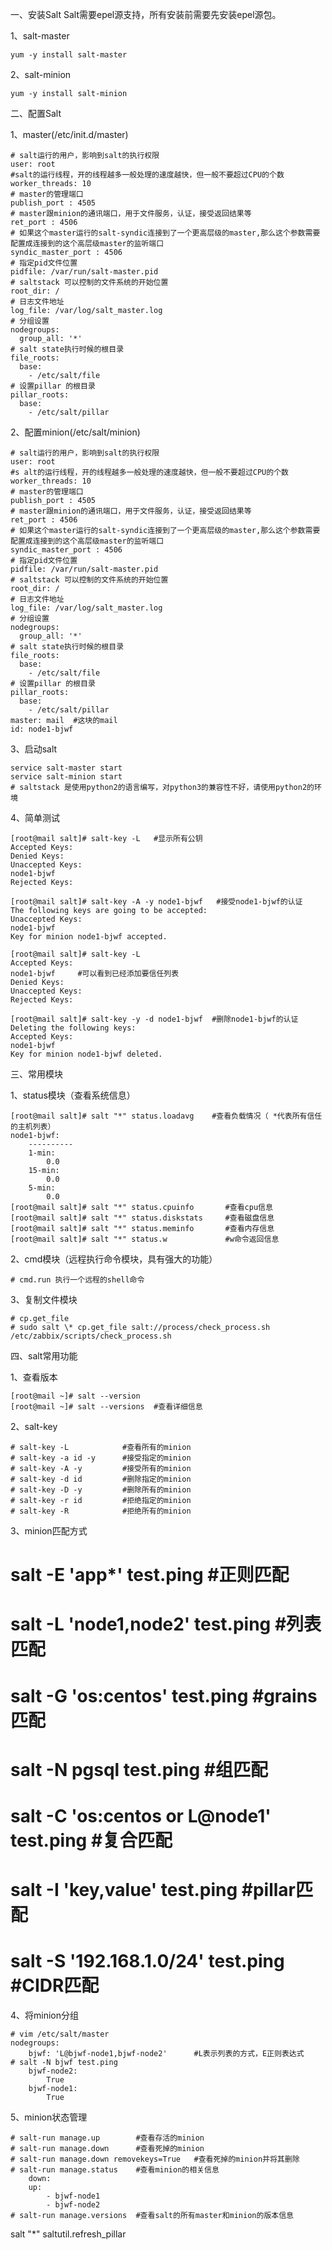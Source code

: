 一、安装Salt
    Salt需要epel源支持，所有安装前需要先安装epel源包。

1、salt-master
    
    yum -y install salt-master

2、salt-minion

    yum -y install salt-minion

二、配置Salt

1、master(/etc/init.d/master)

    # salt运行的用户，影响到salt的执行权限
    user: root
    #salt的运行线程，开的线程越多一般处理的速度越快，但一般不要超过CPU的个数
    worker_threads: 10
    # master的管理端口
    publish_port : 4505
    # master跟minion的通讯端口，用于文件服务，认证，接受返回结果等
    ret_port : 4506
    # 如果这个master运行的salt-syndic连接到了一个更高层级的master,那么这个参数需要配置成连接到的这个高层级master的监听端口
    syndic_master_port : 4506
    # 指定pid文件位置
    pidfile: /var/run/salt-master.pid
    # saltstack 可以控制的文件系统的开始位置
    root_dir: /
    # 日志文件地址
    log_file: /var/log/salt_master.log
    # 分组设置
    nodegroups:
      group_all: '*'
    # salt state执行时候的根目录
    file_roots:
      base:
        - /etc/salt/file
    # 设置pillar 的根目录
    pillar_roots:
      base:
        - /etc/salt/pillar

2、配置minion(/etc/salt/minion)

    # salt运行的用户，影响到salt的执行权限
    user: root
    #s alt的运行线程，开的线程越多一般处理的速度越快，但一般不要超过CPU的个数
    worker_threads: 10
    # master的管理端口
    publish_port : 4505
    # master跟minion的通讯端口，用于文件服务，认证，接受返回结果等
    ret_port : 4506
    # 如果这个master运行的salt-syndic连接到了一个更高层级的master,那么这个参数需要配置成连接到的这个高层级master的监听端口
    syndic_master_port : 4506
    # 指定pid文件位置
    pidfile: /var/run/salt-master.pid
    # saltstack 可以控制的文件系统的开始位置
    root_dir: /
    # 日志文件地址
    log_file: /var/log/salt_master.log
    # 分组设置
    nodegroups:
      group_all: '*'
    # salt state执行时候的根目录
    file_roots:
      base:
        - /etc/salt/file
    # 设置pillar 的根目录
    pillar_roots:
      base:
        - /etc/salt/pillar
    master: mail  #这块的mail
    id: node1-bjwf
        
3、启动salt

    service salt-master start
    service salt-minion start
    # saltstack 是使用python2的语言编写，对python3的兼容性不好，请使用python2的环境

4、简单测试

    [root@mail salt]# salt-key -L   #显示所有公钥
    Accepted Keys:
    Denied Keys:
    Unaccepted Keys:
    node1-bjwf
    Rejected Keys:
    
    [root@mail salt]# salt-key -A -y node1-bjwf   #接受node1-bjwf的认证
    The following keys are going to be accepted:
    Unaccepted Keys:
    node1-bjwf
    Key for minion node1-bjwf accepted.
    
    [root@mail salt]# salt-key -L   
    Accepted Keys:
    node1-bjwf     #可以看到已经添加要信任列表
    Denied Keys:
    Unaccepted Keys:
    Rejected Keys:
    
    [root@mail salt]# salt-key -y -d node1-bjwf  #删除node1-bjwf的认证
    Deleting the following keys:
    Accepted Keys:
    node1-bjwf
    Key for minion node1-bjwf deleted.
    
三、常用模块

1、status模块（查看系统信息）
    
    [root@mail salt]# salt "*" status.loadavg    #查看负载情况（ *代表所有信任的主机列表）
    node1-bjwf:
        ----------
        1-min:
            0.0
        15-min:
            0.0
        5-min:
            0.0
    [root@mail salt]# salt "*" status.cpuinfo       #查看cpu信息
    [root@mail salt]# salt "*" status.diskstats     #查看磁盘信息
    [root@mail salt]# salt "*" status.meminfo       #查看内存信息
    [root@mail salt]# salt "*" status.w             #w命令返回信息
    
2、cmd模块（远程执行命令模块，具有强大的功能）
    
    # cmd.run 执行一个远程的shell命令

3、复制文件模块
    
    # cp.get_file
    # sudo salt \* cp.get_file salt://process/check_process.sh /etc/zabbix/scripts/check_process.sh

四、salt常用功能

1、查看版本
    
    [root@mail ~]# salt --version
    [root@mail ~]# salt --versions  #查看详细信息

2、salt-key

    # salt-key -L            #查看所有的minion
    # salt-key -a id -y      #接受指定的minion
    # salt-key -A -y         #接受所有的minion
    # salt-key -d id         #删除指定的minion
    # salt-key -D -y         #删除所有的minion
    # salt-key -r id         #拒绝指定的minion
    # salt-key -R            #拒绝所有的minion

3、minion匹配方式

   # salt -E 'app*' test.ping           #正则匹配
   # salt -L 'node1,node2' test.ping    #列表匹配
   # salt -G 'os:centos' test.ping      #grains匹配
   # salt -N pgsql test.ping            #组匹配
   # salt -C 'os:centos or L@node1' test.ping #复合匹配
   # salt -I 'key,value' test.ping      #pillar匹配
   # salt -S '192.168.1.0/24' test.ping #CIDR匹配

4、将minion分组

    # vim /etc/salt/master
    nodegroups:
        bjwf: 'L@bjwf-node1,bjwf-node2'      #L表示列表的方式，E正则表达式
    # salt -N bjwf test.ping
        bjwf-node2:
            True
        bjwf-node1:
            True
    
5、minion状态管理

    # salt-run manage.up        #查看存活的minion
    # salt-run manage.down      #查看死掉的minion
    # salt-run manage.down removekeys=True   #查看死掉的minion并将其删除
    # salt-run manage.status    #查看minion的相关信息
        down:
        up:
            - bjwf-node1
            - bjwf-node2
    # salt-run manage.versions  #查看salt的所有master和minion的版本信息






salt "*" saltutil.refresh_pillar

